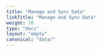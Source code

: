 ```yaml
---
title: "Manage and Sync Data"
linkTitle: "Manage and Sync Data"
weight: 70
type: "docs"
layout: "empty"
canonical: "data/"
---
```

